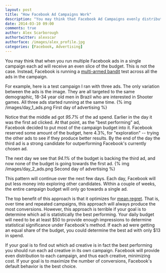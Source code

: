 ```yaml
---
layout: post
title: "How Facebook Ad Campaigns Work"
description: "You may think that Facebook Ad Campaigns evenly distribute their budget to all of their ads. They don't. Here's how they really work."
date: 2014-03-10 09:00
comments: true
author: Alex Scarborough
authortwitter: alexscar
authorface: /images/alex_profile.jpg
categories: [Facebook, Advertising]
---
```

You may think that when you run multiple Facebook ads in a single campaign each ad will receive an even slice of the budget. This is not the case. Instead, Facebook is running a [multi-armed bandit][1] test across all the ads in the campaign.

For example, here is a test campaign I ran with three ads. The only variation between the ads is the image. They are all targeted to the same demographic, 18-34 year old men in Brazil who are interested in Shooter games. All three ads started running at the same time.
{% img /images/day_1_ads.png First day of advertising %}

Notice that the middle ad got _95.7%_ of the ad spend. Earlier in the day it was the first ad clicked. At that point, as the "best performing" ad, Facebook decided to put most of the campaign budget into it. Facebook reserved some amount of the budget, here 4.3%, for "exploration" -- trying the other ads to see if they produce better results. By the end of the day the third ad is a strong candidate for outperforming Facebook's currently chosen ad.

The next day we see that _94.1%_ of the budget is backing the third ad, and now none of the budget is going towards the first ad.
{% img /images/day_2_ads.png Second day of advertising %}

This pattern will continue over the next few days. Each day, Facebook will put less money into exploring other candidates. Within a couple of weeks, the entire campaign budget will only go towards a single ad.

The top benefit of this approach is that it optimizes for [mean regret][2]. That is, over time and repeated campaigns, this approach will always produce the most conversions. However, this approach is terrible if your goal is to determine which ad is statistically the best performing.  Your daily budget will need to be at least $50 to provide enough impressions to determine statistical significance under Facebook's method. If each ad were getting an equal share of the budget, you could determine the best ad with only $13 in spend.

If your goal is to find out which ad creative is in fact the best performing you should run each ad creative in its own campaign. Facebook will provide even distribution to each campaign, and thus each creative, minimizing cost. If your goal is to maximize the number of conversions, Facebook's default behavior is the best choice.

[1]: http://en.wikipedia.org/wiki/Multi-armed_bandit
[2]: http://en.wikipedia.org/wiki/Regret_(decision_theory)